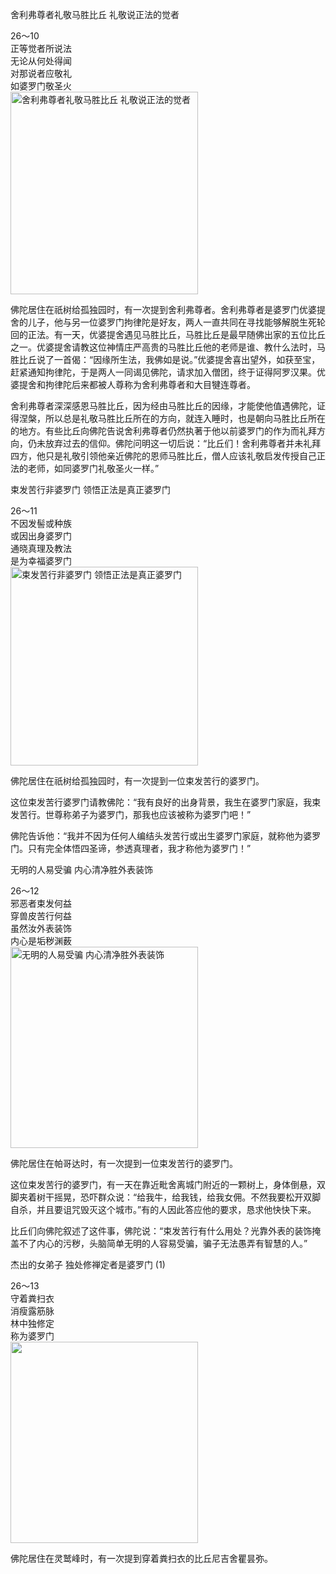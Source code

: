 舍利弗尊者礼敬马胜比丘 礼敬说正法的觉者

<div class="e2">
<div>
26～10 <br>
 正等觉者所说法<br>
 无论从何处得闻<br>
 对那说者应敬礼<br>
 如婆罗门敬圣火
</div>
<img src="images/fjj-97-1.jpg" width="300" height="324" alt="舍利弗尊者礼敬马胜比丘 礼敬说正法的觉者"/>
</div>

佛陀居住在祇树给孤独园时，有一次提到舍利弗尊者。舍利弗尊者是婆罗门优婆提舍的儿子，他与另一位婆罗门拘律陀是好友，两人一直共同在寻找能够解脱生死轮回的正法。有一天，优婆提舍遇见马胜比丘，马胜比丘是最早随佛出家的五位比丘之一。优婆提舍请教这位神情庄严高贵的马胜比丘他的老师是谁、教什么法时，马胜比丘说了一首偈：“因缘所生法，我佛如是说。”优婆提舍喜出望外，如获至宝，赶紧通知拘律陀，于是两人一同谒见佛陀，请求加入僧团，终于证得阿罗汉果。优婆提舍和拘律陀后来都被人尊称为舍利弗尊者和大目犍连尊者。

舍利弗尊者深深感恩马胜比丘，因为经由马胜比丘的因缘，才能使他值遇佛陀，证得涅槃，所以总是礼敬马胜比丘所在的方向，就连入睡时，也是朝向马胜比丘所在的地方。有些比丘向佛陀告说舍利弗尊者仍然执著于他以前婆罗门的作为而礼拜方向，仍未放弃过去的信仰。佛陀问明这一切后说：“比丘们！舍利弗尊者并未礼拜四方，他只是礼敬引领他亲近佛陀的恩师马胜比丘，僧人应该礼敬启发传授自己正法的老师，如同婆罗门礼敬圣火一样。”

束发苦行非婆罗门 领悟正法是真正婆罗门

<div class="e2">
<div>
26～11<br>
 不因发髻或种族<br>
 或因出身婆罗门<br>
 通晓真理及教法<br>
 是为幸福婆罗门
</div>
<img src="images/fjj-97-2.jpg" width="300" height="318" alt="束发苦行非婆罗门 领悟正法是真正婆罗门"/>
</div>

佛陀居住在祇树给孤独园时，有一次提到一位束发苦行的婆罗门。

这位束发苦行婆罗门请教佛陀：“我有良好的出身背景，我生在婆罗门家庭，我束发苦行。世尊称弟子为婆罗门，那我也应该被称为婆罗门吧！”

佛陀告诉他：“我并不因为任何人编结头发苦行或出生婆罗门家庭，就称他为婆罗门。只有完全体悟四圣谛，参透真理者，我才称他为婆罗门！”

无明的人易受骗 内心清净胜外表装饰

<div class="e2">
<div>
26～12<br>
 邪恶者束发何益<br>
 穿兽皮苦行何益<br>
 虽然汝外表装饰<br>
 内心是垢秽渊薮
</div>
<img src="images/fjj-97-3.jpg" width="300" height="322" alt="无明的人易受骗 内心清净胜外表装饰"/>
</div>

佛陀居住在帕哥达时，有一次提到一位束发苦行的婆罗门。

这位束发苦行的婆罗门，有一天在靠近毗舍离城门附近的一颗树上，身体倒悬，双脚夹着树干摇晃，恐吓群众说：“给我牛，给我钱，给我女佣。不然我要松开双脚自杀，并且要诅咒毁灭这个城市。”有的人因此答应他的要求，恳求他快快下来。

比丘们向佛陀叙述了这件事，佛陀说：“束发苦行有什么用处？光靠外表的装饰掩盖不了内心的污秽，头脑简单无明的人容易受骗，骗子无法愚弄有智慧的人。”

杰出的女弟子 独处修禅定者是婆罗门 (1)

<div class="e2">
<div>
26～13<br>
 守着粪扫衣<br>
 消瘦露筋脉<br>
 林中独修定<br>
 称为婆罗门
</div>
<img src="images/fjj-97-4.jpg" width="300" height="322" alt=""/>
</div>

佛陀居住在灵鹫峰时，有一次提到穿着粪扫衣的比丘尼吉舍瞿昙弥。
